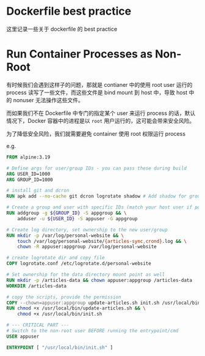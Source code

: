 # Dockerfile best practice

这里记录一些关于 dockerfile 的 best practice



# Run Container Processes as Non-Root

有时候我们会遇到这样子的问题，那就是 contianer 中的使用 root user 运行的 process 读写了一些文件，而这些文件是 bind mount 到 host 中，导致 host 中的 nonuser 无法操作这些文件。

而如果我们不在 Dockerfile 中专门的指定某个 user 来运行 process 的话，默认情况下，Docker 容器中的进程是以 `root` 用户运行的，这可能会带来安全风险。

为了降低安全风险，我们就需要避免 container 使用 root 权限运行 process

e.g.

```dockerfile
FROM alpine:3.19

# Define args for user/group IDs - you can pass these during build
ARG USER_ID=1000
ARG GROUP_ID=1000

# install git and dcron
RUN apk add --no-cache git dcron logrotate shadow # Add shadow for groupadd/useradd

# Create a group and user with specific IDs (match your host user if possible)
RUN addgroup -g ${GROUP_ID} -S appgroup && \
    adduser -u ${USER_ID} -S appuser -G appgroup

# Create log directory, set ownership to the new user/group
RUN mkdir -p /var/log/personal-website && \
    touch /var/log/personal-website/{articles-sync,crond}.log && \
    chown -R appuser:appgroup /var/log/personal-website

# create logrotate dir and copy file
COPY logrotate.conf /etc/logrotate.d/personal-website

# Set ownership for the data directory mount point as well
RUN mkdir -p /articles-data && chown appuser:appgroup /articles-data
WORKDIR /articles-data

# copy the scripts, provide the permission
COPY --chown=appuser:appgroup update-articles.sh init.sh /usr/local/bin/
RUN chmod +x /usr/local/bin/update-articles.sh && \
    chmod +x /usr/local/bin/init.sh

# --- CRITICAL PART ---
# Switch to the non-root user BEFORE running the entrypoint/cmd
USER appuser

ENTRYPOINT [ "/usr/local/bin/init.sh" ]
```





